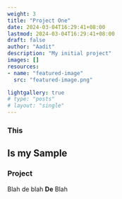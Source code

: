 ```yaml
---
weight: 3
title: "Project One"
date: 2024-03-04T16:29:41+08:00
lastmod: 2024-03-04T16:29:41+08:00
draft: false
author: "Aadit"
description: "My initial project"
images: []
resources:
- name: "featured-image"
  src: "featured-image.png"

lightgallery: true
# type: "posts"
# layout: "single"
---
```


### This
## Is my Sample
### Project

Blah de blah **De** Blah
